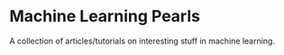 # Machine Learning Pearls

A collection of articles/tutorials on interesting stuff in machine learning. 

